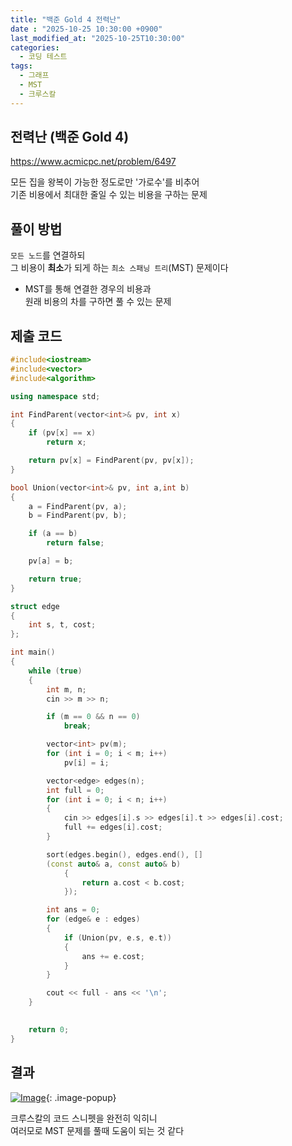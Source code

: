 ```yaml
---
title: "백준 Gold 4 전력난"
date : "2025-10-25 10:30:00 +0900"
last_modified_at: "2025-10-25T10:30:00"
categories:
  - 코딩 테스트
tags:
  - 그래프
  - MST
  - 크루스칼
---
```


## 전력난 (백준 Gold 4)
<https://www.acmicpc.net/problem/6497><br>

모든 집을 왕복이 가능한 정도로만 '가로수'를 비추어<br>
기존 비용에서 최대한 줄일 수 있는 비용을 구하는 문제<br>

## 풀이 방법
`모든 노드`를 연결하되<br>
그 비용이 **최소**가 되게 하는 `최소 스패닝 트리`(MST) 문제이다<br>

- MST를 통해 연결한 경우의 비용과<br>
  원래 비용의 차를 구하면 풀 수 있는 문제<br>

## 제출 코드

```cpp
#include<iostream>
#include<vector>
#include<algorithm>

using namespace std;

int FindParent(vector<int>& pv, int x)
{
	if (pv[x] == x)
		return x;

	return pv[x] = FindParent(pv, pv[x]);
}

bool Union(vector<int>& pv, int a,int b)
{
	a = FindParent(pv, a);
	b = FindParent(pv, b);

	if (a == b)
		return false;

	pv[a] = b;

	return true;
}

struct edge
{
	int s, t, cost;
};

int main()
{
	while (true)
	{
		int m, n;
		cin >> m >> n;

		if (m == 0 && n == 0)
			break;

		vector<int> pv(m);
		for (int i = 0; i < m; i++)
			pv[i] = i;

		vector<edge> edges(n);
		int full = 0;
		for (int i = 0; i < n; i++)
		{
			cin >> edges[i].s >> edges[i].t >> edges[i].cost;
			full += edges[i].cost;
		}

		sort(edges.begin(), edges.end(), []
		(const auto& a, const auto& b)
			{
				return a.cost < b.cost;
			});

		int ans = 0;
		for (edge& e : edges)
		{
			if (Union(pv, e.s, e.t))
			{
				ans += e.cost;
			}
		}

		cout << full - ans << '\n';
	}
	

	return 0;
}
```

## 결과
[![Image](https://github.com/user-attachments/assets/ae0a633d-549a-4f65-b465-cff2bb735bd0)](https://github.com/user-attachments/assets/ae0a633d-549a-4f65-b465-cff2bb735bd0){: .image-popup}<br>

크루스칼의 코드 스니펫을 완전히 익히니<br>
여러모로 MST 문제를 풀때 도움이 되는 것 같다<br>
